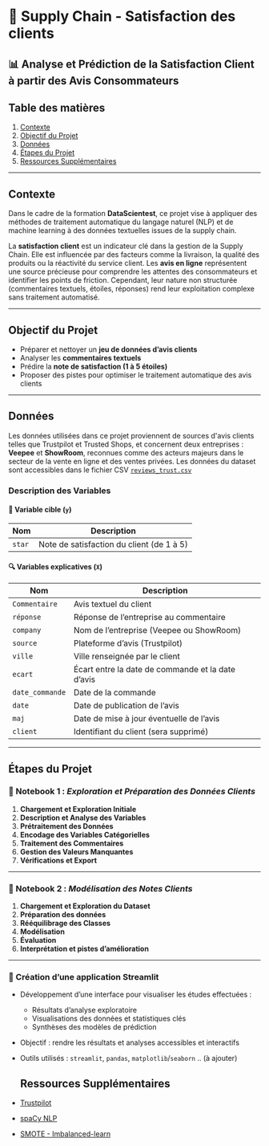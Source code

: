 # 🚀 Supply Chain - Satisfaction des clients
## 📊 Analyse et Prédiction de la Satisfaction Client à partir des Avis Consommateurs

## Table des matières  
1. [Contexte](#contexte)  
2. [Objectif du Projet](#objectif-du-projet)  
3. [Données](#données)  
4. [Étapes du Projet](#étapes-du-projet)  
5. [Ressources Supplémentaires](#ressources-supplémentaires)

---

## Contexte

Dans le cadre de la formation **DataScientest**, ce projet vise à appliquer des méthodes de traitement automatique du langage naturel (NLP) et de machine learning à des données textuelles issues de la supply chain.

La **satisfaction client** est un indicateur clé dans la gestion de la Supply Chain. Elle est influencée par des facteurs comme la livraison, la qualité des produits ou la réactivité du service client. Les **avis en ligne** représentent une source précieuse pour comprendre les attentes des consommateurs et identifier les points de friction. Cependant, leur nature non structurée (commentaires textuels, étoiles, réponses) rend leur exploitation complexe sans traitement automatisé.

---

## Objectif du Projet

- Préparer et nettoyer un **jeu de données d’avis clients**  
- Analyser les **commentaires textuels**
- Prédire la **note de satisfaction (1 à 5 étoiles)**
- Proposer des pistes pour optimiser le traitement automatique des avis clients

---

## Données

Les données utilisées dans ce projet proviennent de sources d'avis clients telles que Trustpilot et Trusted Shops, et concernent deux entreprises : **Veepee** et **ShowRoom**, reconnues comme des acteurs majeurs dans le secteur de la vente en ligne et des ventes privées.
Les données du dataset sont accessibles dans le fichier CSV [`reviews_trust.csv`](./reviews_trust.csv)

### Description des Variables

#### 🎯 Variable cible (`y`)
| Nom   | Description |
|-------|-------------|
| `star` | Note de satisfaction du client (de 1 à 5) |

#### 🔍 Variables explicatives (`X`)
| Nom              | Description |
|------------------|-------------|
| `Commentaire`    | Avis textuel du client |
| `réponse`        | Réponse de l’entreprise au commentaire |
| `company`        | Nom de l’entreprise (Veepee ou ShowRoom) |
| `source`         | Plateforme d’avis (Trustpilot) |
| `ville`          | Ville renseignée par le client |
| `ecart`          | Écart entre la date de commande et la date d’avis |
| `date_commande`  | Date de la commande |
| `date`           | Date de publication de l’avis |
| `maj`            | Date de mise à jour éventuelle de l’avis |
| `client`         | Identifiant du client (sera supprimé) |

---

## Étapes du Projet

### 📒 Notebook 1 : *Exploration et Préparation des Données Clients*

1. **Chargement et Exploration Initiale**
2. **Description et Analyse des Variables**
3. **Prétraitement des Données**
4. **Encodage des Variables Catégorielles**
5. **Traitement des Commentaires**
6. **Gestion des Valeurs Manquantes**
7. **Vérifications et Export**

---

### 🤖 Notebook 2 : *Modélisation des Notes Clients*

1. **Chargement et Exploration du Dataset**
2. **Préparation des données**
3. **Rééquilibrage des Classes**
4. **Modélisation**
5. **Évaluation**
6. **Interprétation et pistes d’amélioration**

---

### 📱 Création d’une application Streamlit

- Développement d’une interface pour visualiser les études effectuées :  
  - Résultats d’analyse exploratoire  
  - Visualisations des données et statistiques clés  
  - Synthèses des modèles de prédiction  
- Objectif : rendre les résultats et analyses accessibles et interactifs  
- Outils utilisés : `streamlit`, `pandas`, `matplotlib`/`seaborn`  .. (à ajouter)

  ## Ressources Supplémentaires

- [Trustpilot](https://www.trustpilot.com/)
- [spaCy NLP](https://spacy.io/)
- [SMOTE - Imbalanced-learn](https://imbalanced-learn.org/stable/over_sampling.html#smote)
